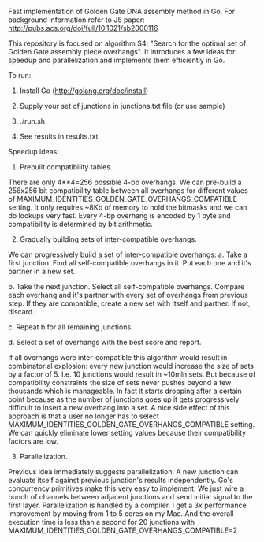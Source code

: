 Fast implementation of Golden Gate DNA assembly method in Go. 
For background information refer to J5 paper: http://pubs.acs.org/doi/full/10.1021/sb2000116

This repository is focused on algorithm S4: "Search for the optimal set of Golden Gate assembly piece overhangs". It introduces a few ideas for speedup and parallelization and implements them efficiently in Go.

To run:

1) Install Go (http://golang.org/doc/install)

2) Supply your set of junctions in junctions.txt file (or use sample)

3) ./run.sh

4) See results in results.txt

Speedup ideas:

1) Prebuilt compatibility tables.

There are only 4**4=256 possible 4-bp overhangs. We can pre-build a 256x256 bit compatibility table between all overhangs for different values of MAXIMUM_IDENTITIES_GOLDEN_GATE_OVERHANGS_COMPATIBLE setting. It only requires ~8Kb of memory to hold the bitmasks and we can do lookups very fast. 
Every 4-bp overhang is encoded by 1 byte and compatibility is determined by bit arithmetic.

2) Gradually building sets of inter-compatible overhangs.

We can progressively build a set of inter-compatible overhangs: 
a. Take a first junction. Find all self-compatible overhangs in it. Put each one and it's partner in a new set.

b. Take the next junction. Select all self-compatible overhangs. Compare each overhang and it's partner with every set of overhangs from previous step. If they are compatible, create a new set with itself and partner. If not, discard.

c. Repeat b for all remaining junctions.

d. Select a set of overhangs with the best score and report.

If all overhangs were inter-compatible this algorithm would result in combinatorial explosion: every new junction would increase the size of sets by a factor of 5. I.e. 10 junctions would result in ~10mln sets. But because of compatibility constraints the size of sets never pushes beyond a few thousands which is manageable. In fact it starts dropping after a certain point because as the number of junctions goes up it gets progressively difficult to insert a new overhang into a set. 
A nice side effect of this approach is that a user no longer has to select MAXIMUM_IDENTITIES_GOLDEN_GATE_OVERHANGS_COMPATIBLE setting. We can quickly eliminate lower setting values because their compatibility factors are low.

3) Parallelization.

Previous idea immediately suggests parallelization. A new junction can evaluate itself against previous junction's results independently. Go's concurrency primitives make this very easy to implement. We just wire a bunch of channels between adjacent junctions and send initial signal to the first layer. Parallelization is handled by a compiler. I get a 3x performance improvement by moving from 1 to 5 cores on my Mac. And the overall execution time is less than a second for 20 junctions with MAXIMUM_IDENTITIES_GOLDEN_GATE_OVERHANGS_COMPATIBLE=2
